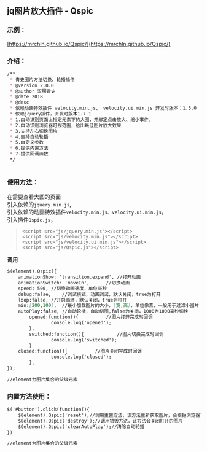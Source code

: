 ## jq图片放大插件 - Qspic

### 示例：
[https://mrchln.github.io/Qspic/](https://mrchln.github.io/Qspic/)

### 介绍：
```markdown
/**
 * 青史图片方法切换、轮播插件
 * @version 2.0.0
 * @author 汉服青史
 * @date 2018
 * @desc 
 * 依赖动画特效插件 velocity.min.js、 velocity.ui.min.js 开发时版本：1.5.0
 * 依赖jquery插件，开发时版本1.7.1
 * 1.自动识别页面上指定元素下的大图，并绑定点击放大、缩小事件。
 * 2.自动识别浏览器可视范围，给出最佳图片放大效果
 * 3.支持左右切换图片
 * 4.支持自动轮播
 * 5.自定义参数
 * 6.提供内置方法
 * 7.提供回调函数
 */
 
```

### 使用方法：

在需要查看大图的页面  
引入依赖的`jquery.min.js`,  
引入依赖的动画特效插件`velocity.min.js、velocity.ui.min.js`。  
引入插件`Qspic.js`，  
>`<script src="js/jquery.min.js"></script>`  
>`<script src="js/velocity.min.js"></script>`  
>`<script src="js/velocity.ui.min.js"></script>`  
>`<script src="js/Qspic.js"></script>`

**调用**
```markdown
$(element).Qspic({
	animationShow: 'transition.expand',	//打开动画
	animationSwitch: 'moveIn',		//切换动画
	speed: 500,	//切换动画速度，单位毫秒
	debug:false,	//调试模式，动画调试，默认关闭，true为打开
	loop:false,	//开启循环，默认关闭，true为打开
	min:[200,100],	//最小加载图片的大小，[宽,高]，单位像素，一般用于过滤小图片
	autoPlay:false,	//自动轮播，自动切图,false为关闭，1000为1000毫秒切换
        opened:function(){			//图片打开完成时回调
                console.log('opened');
        },
        switched:function(){			//图片切换完成时回调
                console.log('switched');
        }
	closed:function(){			//图片关闭完成时回调
                console.log('closed');		
        },
});

//element为图片集合的父级元素
```
### 内置方法使用：
```markdown
$('#button').click(function(){
	$(element).Qspic('reset');//调用重置方法，该方法重新获取图片，会根据浏览器可视范围重置打开图片的宽高，以及runtime
	$(element).Qspic('destroy');//调用销毁方法，该方法会关闭打开的图片
	$(element).Qspic('clearAutoPlay');//清除自动轮播
})

//element为图片集合的父级元素
```



